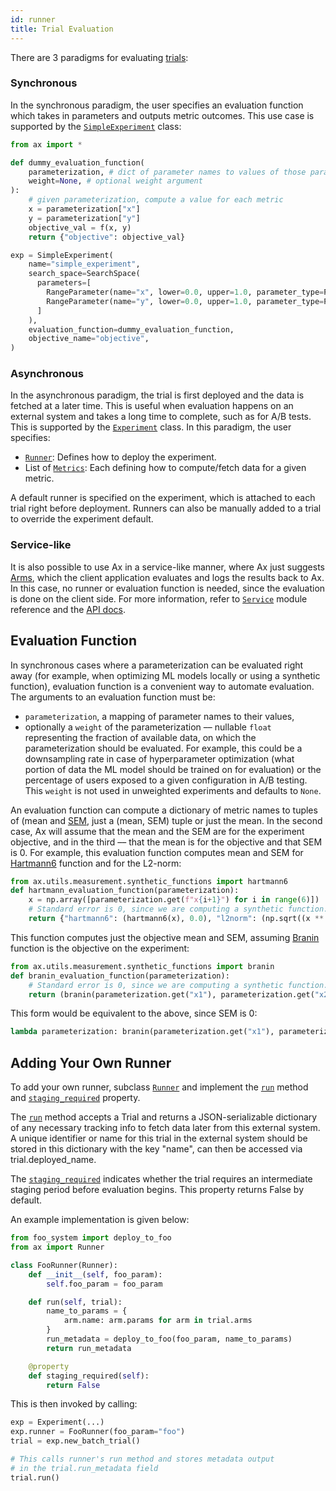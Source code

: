 ```yaml
---
id: runner
title: Trial Evaluation
---
```


There are 3 paradigms for evaluating [trials](glossary.md#trial):

### Synchronous

In the synchronous paradigm, the user specifies an evaluation function which takes in parameters and outputs metric outcomes. This use case is supported by the [```SimpleExperiment```](/api/core.html#module-ax.core.simple_experiment) class:

```python
from ax import *

def dummy_evaluation_function(
    parameterization, # dict of parameter names to values of those parameters
    weight=None, # optional weight argument
):
    # given parameterization, compute a value for each metric
    x = parameterization["x"]
    y = parameterization["y"]
    objective_val = f(x, y)
    return {"objective": objective_val}

exp = SimpleExperiment(
    name="simple_experiment",
    search_space=SearchSpace(
      parameters=[
        RangeParameter(name="x", lower=0.0, upper=1.0, parameter_type=ParameterType.FLOAT),
        RangeParameter(name="y", lower=0.0, upper=1.0, parameter_type=ParameterType.FLOAT),
      ]
    ),
    evaluation_function=dummy_evaluation_function,
    objective_name="objective",
)
```

### Asynchronous

In the asynchronous paradigm, the trial is first deployed and the data is fetched at a later time. This is useful when evaluation happens on an external system and takes a long time to complete, such as for A/B tests. This is supported by the [```Experiment```](/api/core.html#module-ax.core.experiment) class. In this paradigm, the user specifies:
  * [`Runner`](../api/core.html#ax.core.runner.Runner): Defines how to deploy the experiment.
  * List of [`Metrics`](../api/core.html#ax.core.metric.Metric): Each defining how to compute/fetch data for a given metric.

A default runner is specified on the experiment, which is attached to each trial right before deployment. Runners can also be manually added to a trial to override the experiment default.


### Service-like

It is also possible to use Ax in a service-like manner, where Ax just suggests
[Arms](glossary.md#arm), which the client application evaluates and logs the results
back to Ax. In this case, no runner or evaluation function is needed,
since the evaluation is done on the client side. For more information,
refer to [```Service```](/api/core.html#module-ax.service) module
reference and the [API docs](api.md).


## Evaluation Function

In synchronous cases where a parameterization can be evaluated right away (for example, when optimizing ML models locally or using a synthetic function), evaluation function is a convenient way to automate evaluation. The arguments to an evaluation function must be:
- `parameterization`, a mapping of parameter names to their values,
- optionally a `weight` of the parameterization –– nullable `float` representing the fraction of available data, on which the parameterization should be evaluated. For example, this could be a downsampling rate in case of hyperparameter optimization (what portion of data the ML model should be trained on for evaluation) or the percentage of users exposed to a given configuration in A/B testing. This `weight` is not used in unweighted experiments and defaults to `None`.

An evaluation function can compute a dictionary of metric names to tuples of (mean and [SEM](glossary.md#sem), just a (mean, SEM) tuple or just the mean. In the second case, Ax will assume that the mean and the SEM are for the experiment objective, and in the third –– that the mean is for the objective and that SEM is 0. For example, this evaluation function computes mean and SEM for [Hartmann6](https://www.sfu.ca/~ssurjano/hart6.html) function and for the L2-norm:

```python
from ax.utils.measurement.synthetic_functions import hartmann6
def hartmann_evaluation_function(parameterization):
    x = np.array([parameterization.get(f"x{i+1}") for i in range(6)])
    # Standard error is 0, since we are computing a synthetic function.
    return {"hartmann6": (hartmann6(x), 0.0), "l2norm": (np.sqrt((x ** 2).sum()), 0.0)}
```

This function computes just the objective mean and SEM, assuming [Branin](https://www.sfu.ca/~ssurjano/branin.html) function is the objective on the experiment:

```python
from ax.utils.measurement.synthetic_functions import branin
def branin_evaluation_function(parameterization):
    # Standard error is 0, since we are computing a synthetic function.
    return (branin(parameterization.get("x1"), parameterization.get("x2")), 0.0)
```

This form would be equivalent to the above, since SEM is 0:

```python
lambda parameterization: branin(parameterization.get("x1"), parameterization.get("x2"))
```

## Adding Your Own Runner

To add your own runner, subclass [`Runner`](../api/core.html#ax.core.runner.Runner) and implement the [`run`](../api/core.html#ax.core.runner.Runner.run) method and [`staging_required`](../api/core.html#ax.core.runner.Runner.staging_required) property.

The [`run`](../api/core.html#ax.core.runner.Runner.run) method accepts a Trial and returns a JSON-serializable dictionary of any necessary tracking info to fetch data later from this external system. A unique identifier or name for this trial in the external system should be stored in this dictionary with the key "name", can then be accessed via trial.deployed_name.

The [`staging_required`](../api/core.html#ax.core.runner.Runner.staging_required) indicates whether the trial requires an intermediate staging period before evaluation begins. This property returns False by default.

An example implementation is given below:

```python
from foo_system import deploy_to_foo
from ax import Runner

class FooRunner(Runner):
    def __init__(self, foo_param):
        self.foo_param = foo_param

    def run(self, trial):
        name_to_params = {
            arm.name: arm.params for arm in trial.arms
        }
        run_metadata = deploy_to_foo(foo_param, name_to_params)
        return run_metadata

    @property
    def staging_required(self):
        return False
```

This is then invoked by calling:

```python
exp = Experiment(...)
exp.runner = FooRunner(foo_param="foo")
trial = exp.new_batch_trial()

# This calls runner's run method and stores metadata output
# in the trial.run_metadata field
trial.run()
```
